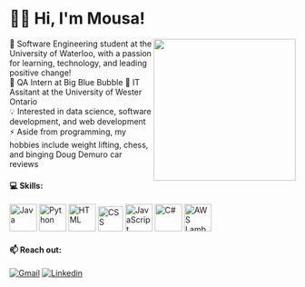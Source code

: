 # 🙋‍♂️ Hi, I'm Mousa!

<img align="right" src="https://media2.giphy.com/media/xVRRDVP6lqtNQJrzN7/giphy.gif" height="250"> 🏫 Software Engineering student at the University of Waterloo, with a passion for learning, technology, and leading positive change! 
<br />
🏢 QA Intern at Big Blue Bubble
🏢 IT Assitant at the University of Wester Ontario
<br />
💡 Interested in data science, software development, and web development
<br />
⚡ Aside from programming, my hobbies include weight lifting, chess, and binging Doug Demuro car reviews

#### 💻 Skills:
<div align="left">
  <img title="Java" alt="Java" src="https://img.icons8.com/all/500/java-coffee-cup-logo.png" width="48">
  <img title="Python" alt="Python" src="https://upload.wikimedia.org/wikipedia/commons/thumb/d/d3/Python_icon_%28black_and_white%29.svg/1200px-Python_icon_%28black_and_white%29.svg.png" width="48">
  <img title="HTML" alt="HTML" src="https://www.w3.org/html/logo/downloads/HTML5_1Color_Black.png" width="48">
  <img title="CSS" alt="CSS" src="https://user-images.githubusercontent.com/66835262/88987203-3477f380-d2a3-11ea-9e51-6b7f1c00bdb8.png" width="44">
  <img title="JavaScript" alt="JavaScript" src="https://img.icons8.com/all/500/javascript-logo.png" width="48">
    <img title="C#" alt="C#" src="https://img.icons8.com/all/500/c-sharp-logo.png" width="48">
  <img title="AWS Lambda" alt="AWS Lambda" src="https://i.imgur.com/OJPCtm8.jpg" width="48">
</div>

#### 📫 Reach out:
[![Gmail](https://img.shields.io/badge/-MousaZourob@gmail.com-c14438?logo=Gmail&logoColor=white)](mailto:MousaZourob@gmail.com)
[![Linkedin](https://img.shields.io/badge/-Mousa_Zouorb-blue?logo=Linkedin&logoColor=white)](https://www.linkedin.com/in/mousazourob/) 
